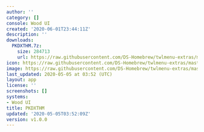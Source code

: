 ```yaml
---
author: ''
category: []
console: Wood UI
created: '2020-06-01T23:44:11Z'
description: ''
downloads:
  PKDXTHM.7z:
    size: 284713
    url: https://raw.githubusercontent.com/DS-Homebrew/twlmenu-extras/master/_nds/TWiLightMenu/akmenu/themes/PKDXTHM.7z
icon: https://raw.githubusercontent.com/DS-Homebrew/twlmenu-extras/master/_nds/TWiLightMenu/akmenu/themes/meta/PKDXTHM/icon.png
image: https://raw.githubusercontent.com/DS-Homebrew/twlmenu-extras/master/_nds/TWiLightMenu/akmenu/themes/meta/PKDXTHM/icon.png
last_updated: 2020-05-05 at 03:52 (UTC)
layout: app
license: ''
screenshots: []
systems:
- Wood UI
title: PKDXTHM
updated: '2020-05-05T03:52:09Z'
version: v1.0.0
---
```

